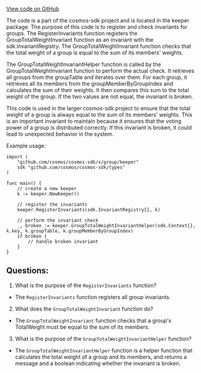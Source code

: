[View code on GitHub](https://github.com/cosmos/cosmos-sdk/blob/main/x/group/keeper/invariants.go)

The code is a part of the cosmos-sdk project and is located in the keeper package. The purpose of this code is to register and check invariants for groups. The RegisterInvariants function registers the GroupTotalWeightInvariant function as an invariant with the sdk.InvariantRegistry. The GroupTotalWeightInvariant function checks that the total weight of a group is equal to the sum of its members' weights. 

The GroupTotalWeightInvariantHelper function is called by the GroupTotalWeightInvariant function to perform the actual check. It retrieves all groups from the groupTable and iterates over them. For each group, it retrieves all its members from the groupMemberByGroupIndex and calculates the sum of their weights. It then compares this sum to the total weight of the group. If the two values are not equal, the invariant is broken. 

This code is used in the larger cosmos-sdk project to ensure that the total weight of a group is always equal to the sum of its members' weights. This is an important invariant to maintain because it ensures that the voting power of a group is distributed correctly. If this invariant is broken, it could lead to unexpected behavior in the system. 

Example usage:

```
import (
    "github.com/cosmos/cosmos-sdk/x/group/keeper"
    sdk "github.com/cosmos/cosmos-sdk/types"
)

func main() {
    // create a new keeper
    k := keeper.NewKeeper()

    // register the invariants
    keeper.RegisterInvariants(sdk.InvariantRegistry{}, k)

    // perform the invariant check
    _, broken := keeper.GroupTotalWeightInvariantHelper(sdk.Context{}, k.key, k.groupTable, k.groupMemberByGroupIndex)
    if broken {
        // handle broken invariant
    }
}
```
## Questions: 
 1. What is the purpose of the `RegisterInvariants` function?
- The `RegisterInvariants` function registers all group invariants.

2. What does the `GroupTotalWeightInvariant` function do?
- The `GroupTotalWeightInvariant` function checks that a group's TotalWeight must be equal to the sum of its members.

3. What is the purpose of the `GroupTotalWeightInvariantHelper` function?
- The `GroupTotalWeightInvariantHelper` function is a helper function that calculates the total weight of a group and its members, and returns a message and a boolean indicating whether the invariant is broken.